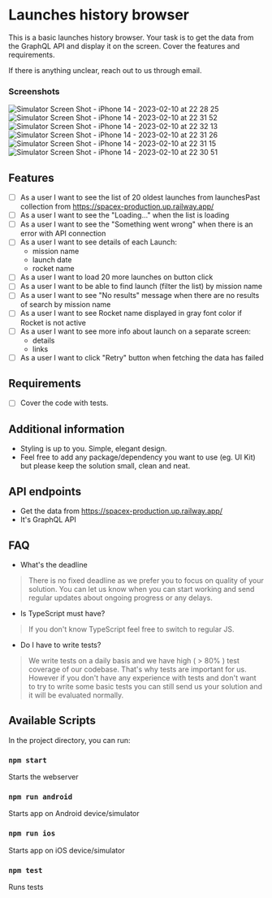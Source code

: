 # Launches history browser

This is a basic launches history browser. Your task is to get the data from the GraphQL API and display it on the screen.
Cover the features and requirements.

If there is anything unclear, reach out to us through email.

### Screenshots

![Simulator Screen Shot - iPhone 14 - 2023-02-10 at 22 28 25](https://user-images.githubusercontent.com/40372583/218203090-c32c8d16-8bf0-446f-82ee-e38472137a1e.png)
![Simulator Screen Shot - iPhone 14 - 2023-02-10 at 22 31 52](https://user-images.githubusercontent.com/40372583/218203108-2079d805-6521-4f4a-a0d6-d050706411f1.png)
![Simulator Screen Shot - iPhone 14 - 2023-02-10 at 22 32 13](https://user-images.githubusercontent.com/40372583/218203123-ccb23e01-b8ee-4199-a207-a24a89e322cf.png)
![Simulator Screen Shot - iPhone 14 - 2023-02-10 at 22 31 26](https://user-images.githubusercontent.com/40372583/218203134-5b3bbfcf-7d9b-4bbd-9612-5d187e73c228.png)
![Simulator Screen Shot - iPhone 14 - 2023-02-10 at 22 31 15](https://user-images.githubusercontent.com/40372583/218203148-1950ac89-5d04-40c8-b64e-1d0dcfc1af36.png)
![Simulator Screen Shot - iPhone 14 - 2023-02-10 at 22 30 51](https://user-images.githubusercontent.com/40372583/218203160-781a3cc8-066c-4cdd-a118-7ef659794f3f.png)



## Features
- [ ] As a user I want to see the list of 20 oldest launches from launchesPast collection from https://spacex-production.up.railway.app/
- [ ] As a user I want to see the "Loading..." when the list is loading
- [ ] As a user I want to see the "Something went wrong" when there is an error with API connection
- [ ] As a user I want to see details of each Launch:
    - mission name
    - launch date
    - rocket name
- [ ] As a user I want to load 20 more launches on button click
- [ ] As a user I want to be able to find launch (filter the list) by mission name
- [ ] As a user I want to see "No results" message when there are no results of search by mission name
- [ ] As a user I want to see Rocket name displayed in gray font color if Rocket is not active
- [ ] As a user I want to see more info about launch on a separate screen:
    - details
    - links
- [ ] As a user I want to click "Retry" button when fetching the data has failed

## Requirements
- [ ] Cover the code with tests.

## Additional information
- Styling is up to you. Simple, elegant design.
- Feel free to add any package/dependency you want to use (eg. UI Kit) but please keep the solution small, clean and neat.

## API endpoints
- Get the data from https://spacex-production.up.railway.app/
- It's GraphQL API

## FAQ
- What's the deadline
> There is no fixed deadline as we prefer you to focus on quality of your solution. You can let us know when you can start working and send regular
updates about ongoing progress or any delays.
- Is TypeScript must have?
> If you don't know TypeScript feel free to switch to regular JS.
- Do I have to write tests?
> We write tests on a daily basis and we have high ( > 80% ) test coverage of our codebase. That's why tests are important for us.
> However if you don't have any experience with tests and don't want to try to write some basic tests you can still send us your
> solution and it will be evaluated normally.
## Available Scripts

In the project directory, you can run:

### `npm start`

Starts the webserver

### `npm run android`

Starts app on Android device/simulator

### `npm run ios`

Starts app on iOS device/simulator

### `npm test`

Runs tests
